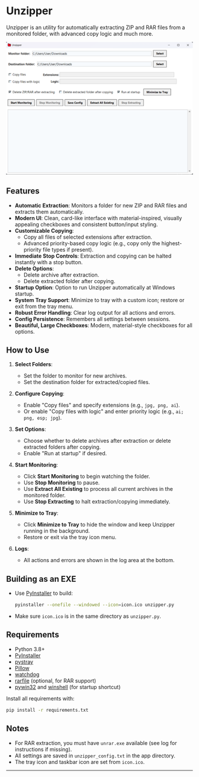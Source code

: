 # Unzipper

Unzipper is an utility for automatically extracting ZIP and RAR files from a monitored folder, with advanced copy logic and much more.

![Screenshot](Screenshot.png)

## Features

- **Automatic Extraction**: Monitors a folder for new ZIP and RAR files and extracts them automatically.
- **Modern UI**: Clean, card-like interface with material-inspired, visually appealing checkboxes and consistent button/input styling.
- **Customizable Copying**:
  - Copy all files of selected extensions after extraction.
  - Advanced priority-based copy logic (e.g., copy only the highest-priority file types if present).
- **Immediate Stop Controls**: Extraction and copying can be halted instantly with a stop button.
- **Delete Options**:
  - Delete archive after extraction.
  - Delete extracted folder after copying.
- **Startup Option**: Option to run Unzipper automatically at Windows startup.
- **System Tray Support**: Minimize to tray with a custom icon; restore or exit from the tray menu.
- **Robust Error Handling**: Clear log output for all actions and errors.
- **Config Persistence**: Remembers all settings between sessions.
- **Beautiful, Large Checkboxes**: Modern, material-style checkboxes for all options.

## How to Use

1. **Select Folders**:
   - Set the folder to monitor for new archives.
   - Set the destination folder for extracted/copied files.

2. **Configure Copying**:
   - Enable "Copy files" and specify extensions (e.g., `jpg, png, ai`).
   - Or enable "Copy files with logic" and enter priority logic (e.g., `ai; png, esp; jpg`).

3. **Set Options**:
   - Choose whether to delete archives after extraction or delete extracted folders after copying.
   - Enable "Run at startup" if desired.

4. **Start Monitoring**:
   - Click **Start Monitoring** to begin watching the folder.
   - Use **Stop Monitoring** to pause.
   - Use **Extract All Existing** to process all current archives in the monitored folder.
   - Use **Stop Extracting** to halt extraction/copying immediately.

5. **Minimize to Tray**:
   - Click **Minimize to Tray** to hide the window and keep Unzipper running in the background.
   - Restore or exit via the tray icon menu.

6. **Logs**:
   - All actions and errors are shown in the log area at the bottom.

## Building as an EXE

- Use [PyInstaller](https://pyinstaller.org/) to build:
  ```sh
  pyinstaller --onefile --windowed --icon=icon.ico unzipper.py
  ```
- Make sure `icon.ico` is in the same directory as `unzipper.py`.

## Requirements
- Python 3.8+
- [PyInstaller](https://pyinstaller.org/)
- [pystray](https://pypi.org/project/pystray/)
- [Pillow](https://pypi.org/project/Pillow/)
- [watchdog](https://pypi.org/project/watchdog/)
- [rarfile](https://pypi.org/project/rarfile/) (optional, for RAR support)
- [pywin32](https://pypi.org/project/pywin32/) and [winshell](https://pypi.org/project/winshell/) (for startup shortcut)

Install all requirements with:
```sh
pip install -r requirements.txt
```

## Notes
- For RAR extraction, you must have `unrar.exe` available (see log for instructions if missing).
- All settings are saved in `unzipper_config.txt` in the app directory.
- The tray icon and taskbar icon are set from `icon.ico`.

---
